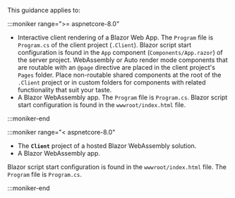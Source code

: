This guidance applies to:

:::moniker range=">= aspnetcore-8.0"

* Interactive client rendering of a Blazor Web App. The `Program` file is `Program.cs` of the client project (`.Client`). Blazor script start configuration is found in the `App` component (`Components/App.razor`) of the server project. WebAssembly or Auto render mode components that are routable with an `@page` directive are placed in the client project's `Pages` folder. Place non-routable shared components at the root of the `.Client` project or in custom folders for components with related functionality that suit your taste.
* A Blazor WebAssembly app. The `Program` file is `Program.cs`. Blazor script start configuration is found in the `wwwroot/index.html` file.

:::moniker-end

:::moniker range="< aspnetcore-8.0"

* The **`Client`** project of a hosted Blazor WebAssembly solution.
* A Blazor WebAssembly app.

Blazor script start configuration is found in the `wwwroot/index.html` file. The `Program` file is `Program.cs`.

:::moniker-end
